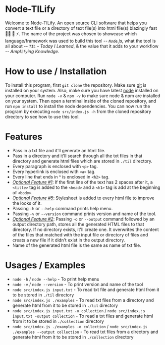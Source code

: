 # Node-TILify

Welcome to Node-TILify. An open source CLI software that helps you convert a text file or a directory of text file(s) into html file(s) blazingly fast 🏃‍♂️ 💨 ⚡️. The name of the project was chosen to showcase which language/framework was used to build this tool -- _`Node`.js_, what the tool is all about -- _`TIL` - Today I Learned_, & the value that it adds to your workflow -- _Ampl`ify`ing Knowledge_.

# How to use / Installation

To install this program, first `git clone` the repository. Make sure [git](https://git-scm.com/book/en/v2/Getting-Started-Installing-Git) is installed on your system. Also, make sure you have latest [node](https://nodejs.org/en/download) installed on your computer. Run `node -v` & `npm -v` to make sure node & npm are installed on your system. Then open a terminal inside of the cloned repository, and run `npm install` to install the node dependencies. You can now run the program by executing `node src/index.js -h` from the cloned repository directory to see how to use this tool.

# Features

- Pass in a txt file and it'll generate an html file.
- Pass in a directory and it'll search through all the txt files in that directory and generate html files which are stored in `./til` directory.
- Every paragraph is enclosed with `<p>` tag.
- Every hyperlink is enclosed with `<a>` tag.
- Every line that ends in ^ is enclosed in `<h2>` tag.
- <ins>_Optional Feature #1_</ins>: If the first line of the text has 2 spaces after it, a `<title>` tag is added to the `<head>` and a `<h1>` tag is add at the beginning of `<body>`.
- <ins>_Optional Feature #5_</ins>: Stylesheet is added to every html file to improve the looks of it.
- Passing `-h` or `--help` command prints help menu.
- Passing `-v` or `--version` command prints version and name of the tool.
- <ins>_Optional Feature #2_</ins>: Passing `-o` or `--output` command followed by an output directory path, stores all the generated HTML files to that directory. If no directory exists, it'll create one. It overwrites the content of the files that matched with the input file or directory of files and creats a new file if it didn't exist in the output directory.
- Name of the generated html file is the same as name of txt file.

# Usages / Examples

- `node -h` / `node --help` - To print help menu
- `node -v` / `node --version` - To print version and name of the tool
- `node src/index.js input.txt` - To read txt file and generate html from it to be stored in `./til` directory
- `node src/index.js ./examples` - To read txt files from a directory and generate html from it to be stored in `./til` directory
- `node src/index.js input.txt -o collection` / `node src/index.js input.txt -output collection` - To read a txt files and generate html from it to be stored in `./collection` directory
- `node src/index.js ./examples -o collection` / `node src/index.js ./examples --output collection` - To read txt files from a directory and generate html from it to be stored in `./collection` directory
